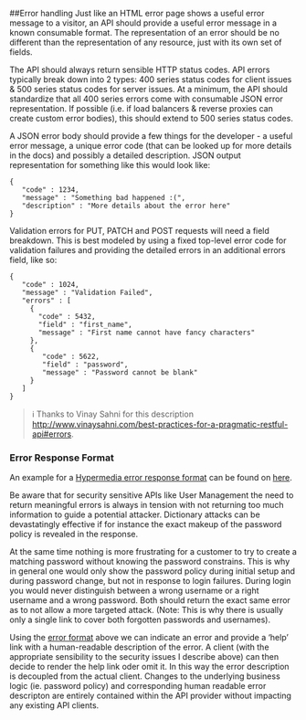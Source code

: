 ##Error handling
Just like an HTML error page shows a useful error message to a visitor, an API should provide a useful error message in a known consumable format. The representation of an error should be no different than the representation of any resource, just with its own set of fields.

The API should always return sensible HTTP status codes.  API errors typically break down into 2 types: 400 series status codes for client issues & 500 series status codes for server issues. At a minimum, the API should standardize that all 400 series errors come with consumable JSON error representation.  If possible (i.e. if load balancers & reverse proxies can create custom error bodies), this should extend to 500 series status codes.

A JSON error body should provide a few things for the developer - a useful error message, a unique error code (that can be looked up for more details in the docs) and possibly a detailed description.  JSON output representation for something like this would look like:

	{   
	   "code" : 1234,   
	   "message" : "Something bad happened :(",
	   "description" : "More details about the error here" 
	} 
 

Validation errors for PUT, PATCH and POST requests will need a field breakdown. This is best modeled by using a fixed top-level error code for validation failures and providing the detailed errors in an additional errors field, like so:

	{   
	   "code" : 1024,
	   "message" : "Validation Failed",
	   "errors" : [
	     {
	       "code" : 5432,
	       "field" : "first_name",
	       "message" : "First name cannot have fancy characters"
	     },
	     {
	        "code" : 5622,
	        "field" : "password",
	        "message" : "Password cannot be blank"
	     }
	   ]
	} 
 
> :information_source: Thanks to Vinay Sahni for this description http://www.vinaysahni.com/best-practices-for-a-pragmatic-restful-api#errors.
 
### Error Response Format

An example for a [Hypermedia error response format](http://nocarrier.co.uk/the-error-hypermedia-type/) can be found on [here]( 
https://github.com/blongden/vnd.error).

Be aware that for security sensitive APIs like User Management the need to return meaningful errors is always in tension with not returning too much information to guide a potential attacker. Dictionary attacks can be devastatingly effective if for instance the exact makeup of the password policy is revealed in the response.

At the same time nothing is more frustrating for a customer to try to create a matching password without knowing the password constrains. This is why in general one would only show the password policy during initial setup and during password change, but not in response to login failures. During login you would never distinguish between a wrong username or a right username and a wrong password. Both should return the exact same error as to not allow a more targeted attack. (Note: This is why there is usually only a single link to cover both forgotten passwords and usernames).

Using the [error format]( 
https://github.com/blongden/vnd.error) above we can indicate an error and provide a ‘help’ link with a human-readable description of the error. A client (with the appropriate sensibility to the security issues I describe above) can then decide to render the help link oder omit it. In this way the error description is decoupled from the actual client. Changes to the underlying  business logic (ie. password policy) and corresponding human readable error descripton are entirely contained within the API provider without impacting any existing API clients.

 
